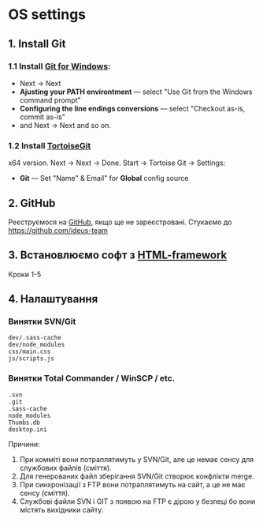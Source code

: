 # OS settings

## 1. Install Git
### 1.1 Install [Git for Windows](https://git-scm.com/downloads/):
 - Next → Next
 - **Ajusting your PATH environtment** — select "Use Git from the Windows command prompt"
 - **Configuring the line endings conversions** — select "Checkout as-is, commit as-is"
 - and Next → Next and so on.


### 1.2 Install [TortoiseGit](https://code.google.com/p/tortoisegit/wiki/Download)
x64 version. Next → Next → Done.
Start → Tortoise Git → Settings:
 - **Git** — Set "Name" & Email" for **Global** config source

## 2. GitHub
Реєструємося на [GitHub](https://github.com/), якщо ще не зареєстровані. Стукаємо до https://github.com/ideus-team

## 3. Встановлюємо софт з [HTML-framework](https://github.com/ideus-team/html-framework)
Кроки 1-5

## 4. Налаштування
### Винятки SVN/Git
```
dev/.sass-cache
dev/node_modules
css/main.css
js/scripts.js
```

### Винятки Total Commander / WinSCP / etc.
```
.svn
.git
.sass-cache
node_modules
Thumbs.db
desktop.ini
```

Причини:
  1. При комміті вони потраплятимуть у SVN/Git, але це немає сенсу для службових файлів (сміття).
  2. Для генерованих файл зберігання SVN/Git створює конфлікти merge.
  3. При синхронізації з FTP вони потраплятимуть на сайт, а це не має сенсу (сміття).
  4. Службові файли SVN і GIT з появою на FTP є дірою у безпеці бо вони містять вихідники сайту.
